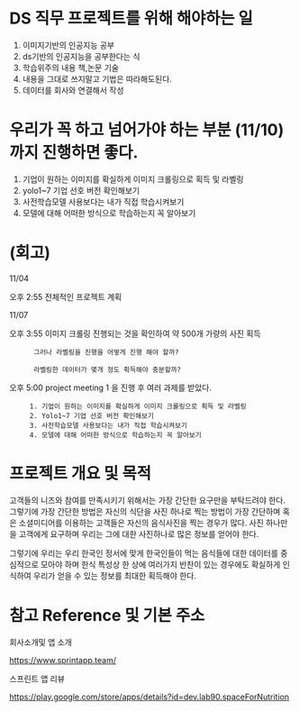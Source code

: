 
# DS 직무 프로젝트를 위해 해야하는 일
1. 이미지기반의 인공지능 공부
2. ds기반의 인공지능을 공부한다는 식
3. 학습위주의 내용 책,논문 기술
4. 내용을 그대로 쓰지말고 기법은 따라해도된다.
5. 데이터를 회사와 연결해서 작성

# 우리가 꼭 하고 넘어가야 하는 부분 (11/10)까지 진행하면 좋다.
1. 기업이 원하는 이미지를 확실하게 이미지 크롤링으로 획득 및 라벨링
2. yolo1~7 기업 선호 버전 확인해보기
3. 사전학습모델 사용보다는 내가 직접 학습시켜보기
4. 모델에 대해 어떠한 방식으로 학습하는지 꼭 알아보기


# (회고)

11/04 

오후 2:55 전체적인 프로젝트 계획 

11/07

오후 3:55 이미지 크롤링 진행되는 것을 확인하여 약 500개 가량의 사진 획득

          그러나 라벨링을 진행을 어떻게 진행 해야 할까?
          
          라벨링한 데이터가 몇개 정도 획득해야 충분할까?
          
오후 5:00 project meeting 1 을 진행 후 여러 과제를 받았다. 

         1. 기업이 원하는 이미지를 확실하게 이미지 크롤링으로 획득 및 라벨링
         2. Yolo1~7 기업 선호 버전 확인해보기
         3. 사전학습모델 사용보다는 내가 직접 학습시켜보기
         4. 모델에 대해 어떠한 방식으로 학습하는지 꼭 알아보기


# 프로젝트 개요 및 목적

고객들의 니즈와 참여를 만족시키기 위해서는 가장 간단한 요구만을 부탁드려야 한다.
그렇기에 가장 간단한 방법은 자신의 식단을 사진 하나로 찍는 방법이 가장 간단하며 혹은 소셜미디어를 이용하는 고객들은 자신의 음식사진을 찍는 경우가 많다.
사진 하나만을 고객에게 요구하며 우리는 그에 대한 사진하나로 많은 정보를 얻어야 한다.

그렇기에 우리는 우리 한국인 정서에 맞게 한국인들이 먹는 음식들에 대한 데이터를 중심적으로 모아야 하며
한식 특성상 한 상에 여러가지 반찬이 있는 경우에도 확실하게 인식하여 우리가 얻을 수 있는 정보를 최대한 획득해야 한다.


# 참고 Reference 및 기본 주소

회사소개및 앱 소개

https://www.sprintapp.team/ 

스프린트 앱 리뷰

https://play.google.com/store/apps/details?id=dev.lab90.spaceForNutrition
